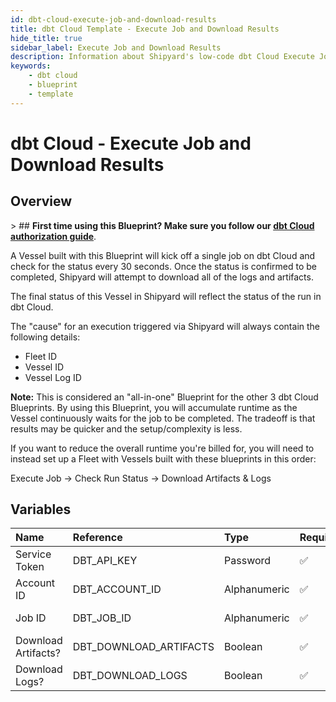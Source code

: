 ```yaml
---
id: dbt-cloud-execute-job-and-download-results
title: dbt Cloud Template - Execute Job and Download Results
hide_title: true
sidebar_label: Execute Job and Download Results
description: Information about Shipyard's low-code dbt Cloud Execute Job and Download Results blueprint. Execute an existing job in the dbt Cloud interface, wait for it to finish, and download the resulting logs and artifacts.
keywords:
    - dbt cloud
    - blueprint
    - template
---
```


# dbt Cloud - Execute Job and Download Results

## Overview

&gt; ## **First time using this Blueprint? Make sure you follow our [dbt Cloud authorization guide](https://www.shipyardapp.com/docs/blueprint-library/dbt-cloud/dbt-cloud-authorization/)**.

A Vessel built with this Blueprint will kick off a single job on dbt Cloud and check for the status every 30 seconds. Once the status is confirmed to be completed, Shipyard will attempt to download all of the logs and artifacts.

The final status of this Vessel in Shipyard will reflect the status of the run in dbt Cloud.

The &#34;cause&#34; for an execution triggered via Shipyard will always contain the following details:
- Fleet ID
- Vessel ID
- Vessel Log ID

**Note:** This is considered an &#34;all-in-one&#34; Blueprint for the other 3 dbt Cloud Blueprints. By using this Blueprint, you will accumulate runtime as the Vessel continuously waits for the job to be completed. The tradeoff is that results may be quicker and the setup/complexity is less.

If you want to reduce the overall runtime you&#39;re billed for, you will need to instead set up a Fleet with Vessels built with these blueprints in this order:

Execute Job -&gt; Check Run Status -&gt; Download Artifacts &amp; Logs



## Variables

| Name | Reference | Type | Required | Default | Options | Description |
|:---|:---|:---|:---|:---|:---|:---|
| Service Token | DBT_API_KEY | Password | :white_check_mark: | - | - | Your unique service token for dbt Cloud. Instructions for how to get this token can be found in the authorization documentation. |
| Account ID | DBT_ACCOUNT_ID | Alphanumeric | :white_check_mark: | - | - | Your unique Account ID, found in the URL of dbt Cloud. https://cloud.getdbt.com/#/accounts/ACCOUNT_ID/projects/PROJECT_ID/dashboard/ |
| Job ID | DBT_JOB_ID | Alphanumeric | :white_check_mark: | - | - | The ID of a specific job you want to run, found in the URL of dbt Cloud. https://cloud.getdbt.com/#/accounts/ACCOUNT_ID/projects/PROJECT_ID/jobs/JOB_ID/ |
| Download Artifacts? | DBT_DOWNLOAD_ARTIFACTS | Boolean | :white_check_mark: | true | - | Determines if the artifacts from the run that was generated will be downloaded. Checked by default. |
| Download Logs? | DBT_DOWNLOAD_LOGS | Boolean | :white_check_mark: | true | - | Determines if the logs from the run that was generated will be downloaded. Checked by default. |


